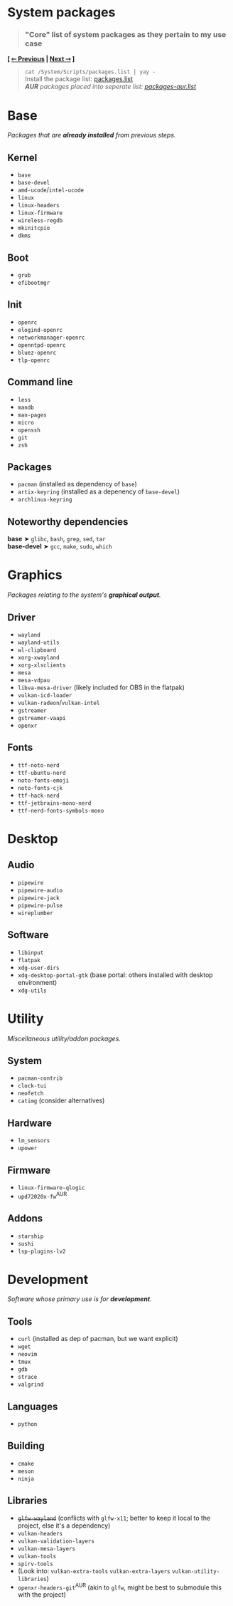 # System packages
> ### "Core" list of system packages as they pertain to my use case

**\[ [⇽ Previous](./04-environment.md) | [Next ⇾](./06a-gnome.md) \]**  

> `cat /System/Scripts/packages.list | yay -`  
Install the package list: [packages.list](/System/Scripts/packages.list)  
_**AUR** packages placed into seperate list: [packages-aur.list](/System/Scripts/packages-aur.list)_

# Base
_Packages that are **already installed** from previous steps._  

## Kernel
- `base`
- `base-devel`
- `amd-ucode`/`intel-ucode`
- `linux`
- `linux-headers`
- `linux-firmware`
- `wireless-regdb`
- `mkinitcpio`
- `dkms`

## Boot
- `grub`
- `efibootmgr`

## Init
- `openrc`
- `elogind-openrc`
- `networkmanager-openrc`
- `openntpd-openrc`
- `bluez-openrc`
- `tlp-openrc`

## Command line
- `less`
- `mandb`
- `man-pages`
- `micro`
- `openssh`
- `git`
- `zsh`

## Packages
- `pacman` (installed as dependency of `base`)
- `artix-keyring` (installed as a depenency of `base-devel`)
- `archlinux-keyring`

## Noteworthy dependencies
**base** ➤ `glibc`, `bash`, `grep`, `sed`, `tar`  
**base-devel** ➤ `gcc`, `make`, `sudo`, `which`  

# Graphics
_Packages relating to the system's **graphical output**._

## Driver
- `wayland`
- `wayland-utils`
- `wl-clipboard`
- `xorg-xwayland`
- `xorg-xlsclients`
- `mesa`
- `mesa-vdpau`
- `libva-mesa-driver` (likely included for OBS in the flatpak)
- `vulkan-icd-loader`
- `vulkan-radeon`/`vulkan-intel`
- `gstreamer`
- `gstreamer-vaapi`
- `openxr`

## Fonts
- `ttf-noto-nerd`
- `ttf-ubuntu-nerd`
- `noto-fonts-emoji`
- `noto-fonts-cjk`
- `ttf-hack-nerd`
- `ttf-jetbrains-mono-nerd`
- `ttf-nerd-fonts-symbols-mono`

# Desktop
## Audio
- `pipewire`
- `pipewire-audio`
- `pipewire-jack`
- `pipewire-pulse`
- `wireplumber`

## Software
- `libinput`
- `flatpak`
- `xdg-user-dirs`
- `xdg-desktop-portal-gtk` (base portal: others installed with desktop environment)
- `xdg-utils`

# Utility
_Miscellaneous utility/addon packages._

## System
- `pacman-contrib`
- `clock-tui`
- `neofetch`
- `catimg` (consider alternatives)

## Hardware
- `lm_sensors`
- `upower`

## Firmware
- `linux-firmware-qlogic`
- `upd72020x-fw`<sup>AUR</sup>

## Addons
- `starship`
- `sushi`
- `lsp-plugins-lv2`

# Development
_Software whose primary use is for **development**._

## Tools
- `curl` (installed as dep of pacman, but we want explicit)
- `wget`
- `neovim`
- `tmux`
- `gdb`
- `strace`
- `valgrind`

## Languages
- `python`

## Building
- `cmake`
- `meson`
- `ninja`

## Libraries
- ~~`glfw-wayland`~~ (conflicts with `glfw-x11`; better to keep it local to the project, else it's a dependency)
- `vulkan-headers`
- `vulkan-validation-layers`
- `vulkan-mesa-layers`
- `vulkan-tools`
- `spirv-tools`
- (Look into: `vulkan-extra-tools` `vulkan-extra-layers` `vulkan-utility-libraries`)
- `openxr-headers-git`<sup>AUR</sup> (akin to `glfw`, might be best to submodule this with the project)
